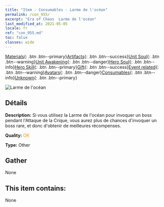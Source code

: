 ```yaml
---
title: "Item - Consumables - Larme de l'océan"
permalink: /con_955/
excerpt: "Era of Chaos  Larme de l'océan"
last_modified_at: 2021-05-05
locale: fr
ref: "con_955.md"
toc: false
classes: wide
---
```

 [Materials](/ItemsFR/){: .btn .btn--primary}[Artifacts](/ItemsFR/Artifacts/){: .btn .btn--success}[Unit Soul](/ItemsFR/UnitSoul/){: .btn .btn--warning}[Unit Awakening](/ItemsFR/UnitAwakening/){: .btn .btn--danger}[Hero Soul](/ItemsFR/HeroSoul/){: .btn .btn--info}[Hero Skill](/ItemsFR/HeroSkill/){: .btn .btn--primary}[Gift](/ItemsFR/Gift/){: .btn .btn--success}[Event related](/ItemsFR/Events/){: .btn .btn--warning}[Avatars](/ItemsFR/Avatars/){: .btn .btn--danger}[Consumables](/ItemsFR/Consumables/){: .btn .btn--info}[Unknown](/ItemsFR/Unknown/){: .btn .btn--primary}

 ![Larme de l'océan](/images/t/i_40050.png)

## Détails
 **Description:** Si vous utilisez la Larme de l'océan pour invoquer un boss pendant l'Attaque de la Crique, vous aurez plus de chances d'invoquer un boss rare, et donc d'obtenir de meilleures récompenses.

 **Quality:** <span style="color: #FF8C00">OK</span>

 **Type:** Other

## Gather

  None

## This item contains:

  None


